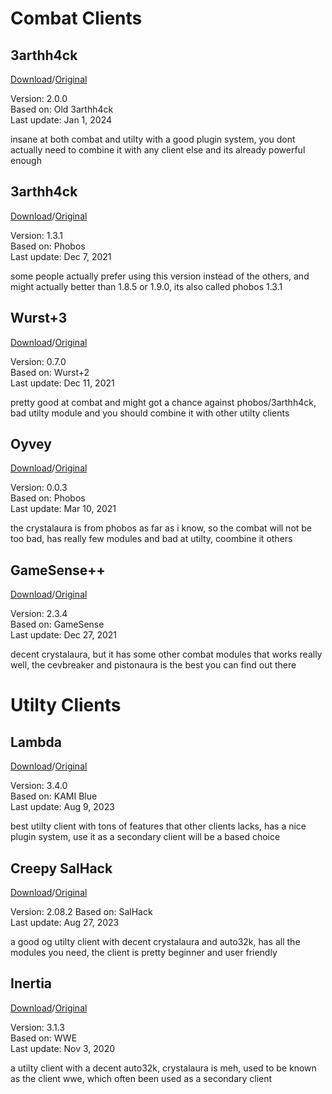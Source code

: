 # Combat Clients  
  
## 3arthh4ck  
[Download](https://github.com/smallbing87/good-anarchy-clients-archive/raw/main/3arthh4ck-2.0.0.jar)/[Original](https://github.com/3arthh4ckDevelopment/3arthh4ck-Client/releases/tag/2.0.0)  
  
Version: 2.0.0  
Based on: Old 3arthh4ck  
Last update: Jan 1, 2024  
  
insane at both combat and utilty with a good plugin system, you dont actually need to combine it with any client else and its already powerful enough  
  
## 3arthh4ck  
[Download](https://github.com/smallbing87/good-anarchy-clients-archive/raw/main/3arthh4ck-1.3.1.jar)/[Original](https://github.com/colorblindness/3arthh4ck/releases/tag/latest)  
  
Version: 1.3.1  
Based on: Phobos  
Last update: Dec 7, 2021  
  
some people actually prefer using this version instead of the others, and might actually better than 1.8.5 or 1.9.0, its also called phobos 1.3.1  
  
## Wurst+3  
[Download](https://github.com/smallbing87/good-anarchy-clients-archive/raw/main/wurst-plus-three-0.7.0.jar)/[Original](https://github.com/WurstPlus/wurst-plus-three/releases/tag/0.7.0)  
  
Version: 0.7.0  
Based on: Wurst+2  
Last update: Dec 11, 2021  
  
pretty good at combat and might got a chance against phobos/3arthh4ck, bad utilty module and you should combine it with other utilty clients  
  
## Oyvey  
[Download](https://github.com/smallbing87/good-anarchy-clients-archive/raw/main/alpha432-0.0.3.jar)/[Original](https://web.archive.org/web/20220719144932/https://github.com/The-Gopro336-Archive/OyVey_Rewrite-BUILDABLE_SRC)  
  
Version: 0.0.3  
Based on: Phobos  
Last update: Mar 10, 2021  
  
the crystalaura is from phobos as far as i know, so the combat will not be too bad, has really few modules and bad at utilty, coombine it others  
  
## GameSense++  
[Download](https://github.com/smallbing87/good-anarchy-clients-archive/raw/main/gsplusplus-final.jar)/[Original](https://github.com/TechAle/gsplusplus/releases/tag/final)  
  
Version: 2.3.4  
Based on: GameSense  
Last update: Dec 27, 2021  
  
decent crystalaura, but it has some other combat modules that works really well, the cevbreaker and pistonaura is the best you can find out there  
  
# Utilty Clients  
  
## Lambda  
[Download](https://github.com/smallbing87/good-anarchy-clients-archive/raw/main/lambda-3.4.0.jar)/[Original](https://github.com/lambda-client/lambda/releases/tag/3.4.0)  
  
Version: 3.4.0  
Based on: KAMI Blue  
Last update: Aug 9, 2023  
  
best utilty client with tons of features that other clients lacks, has a nice plugin system, use it as a secondary client will be a based choice
  
## Creepy SalHack  
[Download](https://github.com/smallbing87/good-anarchy-clients-archive/raw/main/creepy-salhack-2.08.2.jar)/[Original](https://github.com/CreepyOrb924/creepy-salhack/releases/tag/v2.08.2)  
  
Version: 2.08.2 
Based on: SalHack  
Last update: Aug 27, 2023  
  
a good og utilty client with decent crystalaura and auto32k, has all the modules you need, the client is pretty beginner and user friendly
  
## Inertia  
[Download](https://github.com/smallbing87/good-anarchy-clients-archive/raw/main/inertia-3.1.3-1.12.2.jar)/[Original](https://inertiaclient.com/download%20retriever/DownloadRetrieverManualTest.php?MinecraftVersion=1.12.2%20forge)  
  
Version: 3.1.3  
Based on: WWE  
Last update: Nov 3, 2020
  
a utilty client with a decent auto32k, crystalaura is meh, used to be known as the client wwe, which often been used as a secondary client
